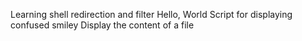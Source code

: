 Learning shell redirection and filter
Hello, World
Script for displaying confused smiley
Display the content of a file
